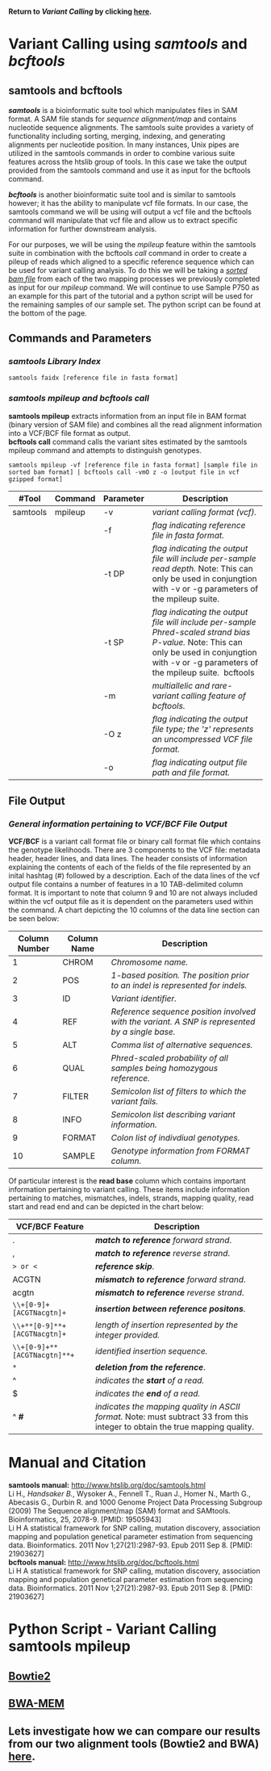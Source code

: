 #### Return to *Variant Calling* by clicking [here](https://github.com/rszymkiewicz/Comparison_of_Mappers/blob/master/10_Variant_Calling.md).  

# Variant Calling using *samtools* and *bcftools*  

## samtools and bcftools
***samtools*** is a bioinformatic suite tool which manipulates files in SAM format. A SAM file stands for *sequence alignment/map* and contains nucleotide sequence alignments. The samtools suite provides a variety of functionality including sorting, merging, indexing, and generating alignments per nucleotide position. In many instances, Unix pipes are utilized in the samtools commands in order to combine various suite features across the htslib group of tools. In this case we take the output provided from the samtools command and use it as input for the bcftools command. 

***bcftools*** is another bioinformatic suite tool and is similar to samtools however; it has the ability to manipulate vcf file formats. In our case, the samtools command we will be using will output a vcf file and the bcftools command will manipulate that vcf file and allow us to extract specific information for further downstream analysis.  

For our purposes, we will be using the *mpileup* feature within the samtools suite in combination with the bcftools *call* command in order to create a pileup of reads which aligned to a specific reference sequence which can be used for variant calling analysis. To do this we will be taking a [*sorted bam file*](https://github.com/rszymkiewicz/Comparison_of_Mappers/blob/master/9_sam_to_bam_to_sorted.md) from each of the two mapping processes we previously completed as input for our *mpileup* command. We will continue to use Sample P750 as an example for this part of the tutorial and a python script will be used for the remaining samples of our sample set. The python script can be found at the bottom of the page.   
## Commands and Parameters  
### ***samtools Library Index***
```
samtools faidx [reference file in fasta format]
 ``` 
### ***samtools mpileup and bcftools call***  
**samtools mpileup** extracts information from an input file in BAM format (binary version of SAM file) and combines all the read alignment information into a VCF/BCF file format as output.  
**bcftools call** command calls the variant sites estimated by the samtools mpileup command and attempts to distinguish genotypes.  

```
samtools mpileup -vf [reference file in fasta format] [sample file in sorted bam format] | bcftools call -vmO z -o [output file in vcf gzipped format]
```  
#Tool | Command | Parameter | Description  
----|---------|-----------|------------  
 samtools | mpileup | -v | *variant calling format (vcf).*  
| | | -f | *flag indicating reference file in fasta format.*
| | | -t DP | *flag indicating the output file will include per-sample read depth.*  Note: This can only be used in conjungtion with -v or -g parameters of the mpileup suite.   
| | | -t SP | *flag indicating the output file will include per-sample Phred-scaled strand bias P-value.*  Note: This can only be used in conjungtion with -v or -g parameters of the mpileup suite.  bcftools | call | -v | *flag indicating to output variant sites only.*
| | | -m | *multiallelic and rare-variant calling feature of bcftools.*  
| | | -O z | *flag indicating the output file type; the 'z' represents an uncompressed VCF file format.*   
| | |-o | *flag indicating output file path and file format.*  

## File Output
### *General information pertaining to VCF/BCF File Output*
**VCF/BCF** is a variant call format file or binary call format file which contains the genotype likelihoods. There are 3 components to the VCF file: metadata header, header lines, and data lines. The header consists of information explaining the contents of each of the fields of the file represented by an inital hashtag (#) followed by a description. Each of the data lines of the vcf output file contains a number of features in a 10 TAB-delimited column format. It is important to note that column 9 and 10 are not always included within the vcf output file as it is dependent on the parameters used within the command. A chart depicting the 10 columns of the data line section can be seen below:  

Column Number | Column Name | Description  
--------------|-------------|---------------  
1 | CHROM | *Chromosome name.*  
2 | POS | *1-based position. The position prior to an indel is represented for indels.*  
3 | ID | *Variant identifier.*  
4 | REF | *Reference sequence position involved with the variant. A SNP is represented by a single base.*   
5 | ALT | *Comma list of alternative sequences.*  
6 | QUAL | *Phred-scaled probability of all samples being homozygous reference.*   
7 | FILTER | *Semicolon list of filters to which the variant fails.*  
8 | INFO | *Semicolon list describing variant information.*  
9 | FORMAT | *Colon list of indivdiual genotypes.*  
10 | SAMPLE | *Genotype information from FORMAT column.*  

Of particular interest is the **read base** column which contains important information pertaining to variant calling. These items include information pertaining to matches, mismatches, indels, strands, mapping quality, read start and read end and can be depicted in the chart below: 

VCF/BCF Feature | Description  
---------------|-------------  
. | ***match to reference*** *forward strand*.  
, | ***match to reference*** *reverse strand*.  
```> or <``` | ***reference skip***.  
ACGTN | ***mismatch to reference*** *forward strand*.  
acgtn | ***mismatch to reference*** *reverse strand*.  
```\\+[0-9]+[ACGTNacgtn]+``` | ***insertion between reference positons***.  
```\\+**[0-9]**+[ACGTNacgtn]+``` | *length of insertion represented by the integer provided.*   
```\\+[0-9]+**[ACGTNacgtn]**+``` | *identified insertion sequence.*  
`*` | ***deletion from the reference***.  
^ | *indicates the ***start*** of a read.*  
$ | *indicates the ***end*** of a read.*  
^ **#** | *indicates the mapping quality in ASCII format.*  Note: must subtract 33 from this integer to obtain the true mapping quality. 

# Manual and Citation
**samtools manual:** http://www.htslib.org/doc/samtools.html  
Li H.*, Handsaker B.*, Wysoker A., Fennell T., Ruan J., Homer N., Marth G., Abecasis G., Durbin R. and 1000 Genome Project Data Processing Subgroup (2009) The Sequence alignment/map (SAM) format and SAMtools. Bioinformatics, 25, 2078-9. [PMID: 19505943]  
Li H A statistical framework for SNP calling, mutation discovery, association mapping and population genetical parameter estimation from sequencing data. Bioinformatics. 2011 Nov 1;27(21):2987-93. Epub 2011 Sep 8. [PMID: 21903627]  
**bcftools manual:** http://www.htslib.org/doc/bcftools.html  
Li H A statistical framework for SNP calling, mutation discovery, association mapping and population genetical parameter estimation from sequencing data. Bioinformatics. 2011 Nov 1;27(21):2987-93. Epub 2011 Sep 8. [PMID: 21903627] 

# Python Script - Variant Calling samtools mpileup
## [Bowtie2](https://github.com/rszymkiewicz/Comparison_of_Mappers/blob/master/samtoolsmpileup_Bowtie2.py)  
## [BWA-MEM](https://github.com/rszymkiewicz/Comparison_of_Mappers/blob/master/samtoolsmpileup_BWA_MEM.py)  

## Lets investigate how we can compare our results from our two alignment tools (Bowtie2 and BWA) [here](https://github.com/rszymkiewicz/Comparison_of_Mappers/blob/master/12_Comparison.md).  
